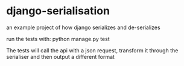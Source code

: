 # django-serialisation
an example project of how django serializes and de-serializes

run the tests with:
python manage.py test

The tests will call the api with a json request, transform it through the serialiser and then output a different format

